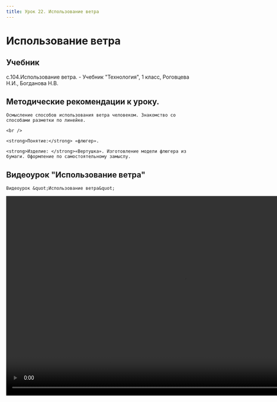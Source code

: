 ```yaml
---
title: Урок 22. Использование ветра
---
```


# Использование ветра

## Учебник

с.104.Использование ветра. - Учебник "Технология", 1 класс, Роговцева Н.И., Богданова Н.В.

## Методические рекомендации к уроку.

<p>
	Осмысление способов использования ветра человеком. Знакомство со способами разметки по линейке. 
</p>
<p>
	<br />
</p>
<p>
	<strong>Понятие:</strong> «флюгер».
</p>
<p>
	<strong>Изделие: </strong>«Вертушка». Изготовление модели флюгера из бумаги. Оформление по самостоятельному замыслу.
</p>

## Видеоурок "Использование ветра"

<p>
	Видеоурок &quot;Использование ветра&quot;
</p>


<video width="960" height="540" controls>
  <source src="https://vod-progressive.akamaized.net/exp=1667466607~acl=%2Fvimeo-prod-skyfire-std-us%2F01%2F237%2F15%2F376186615%2F1569576314.mp4~hmac=c4f81c8b0d98720f36bc703625458219329baa736ca4c1cb0e129874584e964e/vimeo-prod-skyfire-std-us/01/237/15/376186615/1569576314.mp4" type="video/mp4">
Your browser does not support the video tag.
</video>
